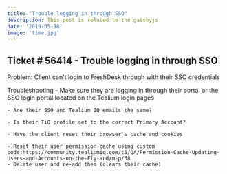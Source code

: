 ```yaml
---
title: "Trouble logging in through SSO"
description: This post is related to the gatsbyjs
date: '2019-05-18'
image: 'time.jpg'
---
```

## Ticket # 56414 - Trouble logging in through SSO
Problem: Client can't login to FreshDesk through with their SSO credentials

Troubleshooting
    - Make sure they are logging in through their portal or the SSO login portal located on the Tealium login pages

    - Are their SSO and Tealium IQ emails the same?

    - Is their TiQ profile set to the correct Primary Account? 

    - Have the client reset their browser's cache and cookies

    - Reset their user permission cache using custom code:https://community.tealiumiq.com/t5/QA/Permission-Cache-Updating-Users-and-Accounts-on-the-Fly-and/m-p/38
    - Delete user and re-add them (clears their cache)